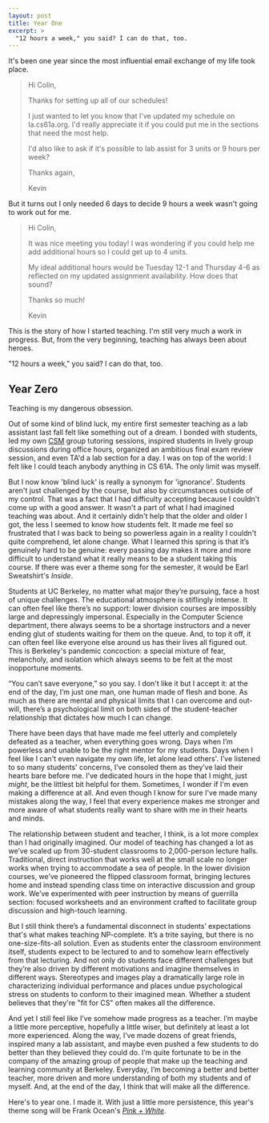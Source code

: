 ```yaml
---
layout: post
title: Year One
excerpt: >
  "12 hours a week," you said? I can do that, too.
---
```


It's been one year since the most influential email exchange of my life took place.

> Hi Colin,
> 
> Thanks for setting up all of our schedules!
> 
> I just wanted to let you know that I've updated my schedule on la.cs61a.org. I'd really appreciate it if you could put me in the sections that need the most help.
> 
> I'd also like to ask if it's possible to lab assist for 3 units or 9 hours per week?
> 
> Thanks again,
> 
> Kevin

But it turns out I only needed 6 days to decide 9 hours a week wasn't going to work out for me.

> Hi Colin,
> 
> It was nice meeting you today! I was wondering if you could help me add additional hours so I could get up to 4 units.
> 
> My ideal additional hours would be Tuesday 12-1 and Thursday 4-6 as reflected on my updated assignment availability. How does that sound?
> 
> Thanks so much!
> 
> Kevin

This is the story of how I started teaching. I'm still very much a work in progress. But, from the very beginning, teaching has always been about heroes.

"12 hours a week," you said? I can do that, too.

## Year Zero

Teaching is my dangerous obsession.

Out of some kind of blind luck, my entire first semester teaching as a lab assistant last fall felt like something out of a dream. I bonded with students, led my own [CSM](https://csmentors.berkeley.edu/) group tutoring sessions, inspired students in lively group discussions during office hours, organized an ambitious final exam review session, and even TA'd a lab section for a day. I was on top of the world: I felt like I could teach anybody anything in CS 61A. The only limit was myself.

But I now know 'blind luck' is really a synonym for 'ignorance'. Students aren't just challenged by the course, but also by circumstances outside of my control. That was a fact that I had difficulty accepting because I couldn't come up with a good answer. It wasn't a part of what I had imagined teaching was about. And it certainly didn't help that the older and older I got, the less I seemed to know how students felt. It made me feel so frustrated that I was back to being so powerless again in a reality I couldn't quite comprehend, let alone change. What I learned this spring is that it’s genuinely hard to be genuine: every passing day makes it more and more difficult to understand what it really means to be a student taking this course. If there was ever a theme song for the semester, it would be Earl Sweatshirt's *Inside*.

Students at UC Berkeley, no matter what major they’re pursuing, face a host of unique challenges. The educational atmosphere is stiflingly intense. It can often feel like there’s no support: lower division courses are impossibly large and depressingly impersonal. Especially in the Computer Science department, there always seems to be a shortage instructors and a never ending glut of students waiting for them on the queue. And, to top it off, it can often feel like everyone else around us has their lives all figured out. This is Berkeley's pandemic concoction: a special mixture of fear, melancholy, and isolation which always seems to be felt at the most inopportune moments.

“You can’t save everyone,” so you say. I don't like it but I accept it: at the end of the day, I’m just one man, one human made of flesh and bone. As much as there are mental and physical limits that I can overcome and out-will, there’s a psychological limit on both sides of the student-teacher relationship that dictates how much I can change.

There have been days that have made me feel utterly and completely defeated as a teacher, when everything goes wrong. Days when I’m powerless and unable to be the right mentor for my students. Days when I feel like I can't even navigate my own life, let alone lead others'. I’ve listened to so many students' concerns, I’ve consoled them as they’ve laid their hearts bare before me. I’ve dedicated hours in the hope that I might, just *might*, be the littlest bit helpful for them. Sometimes, I wonder if I'm even making a difference at all. And even though I know for sure I've made many mistakes along the way, I feel that every experience makes me stronger and more aware of what students really want to share with me in their hearts and minds.

The relationship between student and teacher, I think, is a lot more complex than I had originally imagined. Our model of teaching has changed a lot as we’ve scaled up from 30-student classrooms to 2,000-person lecture halls. Traditional, direct instruction that works well at the small scale no longer works when trying to accommodate a sea of people. In the lower division courses, we’ve pioneered the flipped classroom format, bringing lectures home and instead spending class time on interactive discussion and group work. We’ve experimented with peer instruction by means of guerrilla section: focused worksheets and an environment crafted to facilitate group discussion and high-touch learning.

But I still think there’s a fundamental disconnect in students’ expectations that's what makes teaching NP-complete. It’s a trite saying, but there is no one-size-fits-all solution. Even as students enter the classroom environment itself, students expect to be lectured to and to somehow learn effectively from that lecturing. And not only do students face different challenges but they’re also driven by different motivations and imagine themselves in different ways. Stereotypes and images play a dramatically large role in characterizing individual performance and places undue psychological stress on students to conform to their imagined mean. Whether a student believes that they're "fit for CS" often makes all the difference.

And yet I still feel like I’ve somehow made progress as a teacher. I’m maybe a little more perceptive, hopefully a little wiser, but definitely at least a lot more experienced. Along the way, I’ve made dozens of great friends, inspired many a lab assistant, and maybe even pushed a few students to do better than they believed they could do. I’m quite fortunate to be in the company of the amazing group of people that make up the teaching and learning community at Berkeley. Everyday, I’m becoming a better and better teacher, more driven and more understanding of both my students and of myself. And, at the end of the day, I think that will make all the difference.

Here's to year one. I made it. With just a little more persistence, this year's theme song will be Frank Ocean's [*Pink + White*](http://boysdontcry.co/).
